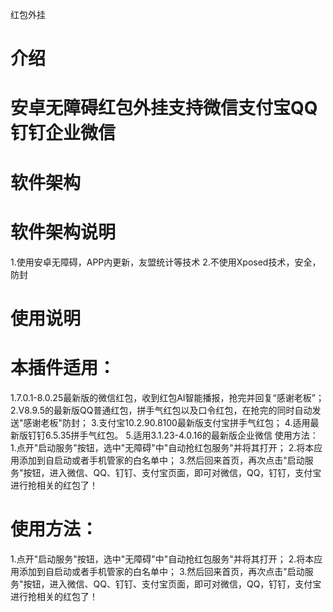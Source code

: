 红包外挂
# 介绍
# 安卓无障碍红包外挂支持微信支付宝QQ钉钉企业微信

# 软件架构
# 软件架构说明

1.使用安卓无障碍，APP内更新，友盟统计等技术
2.不使用Xposed技术，安全，防封
# 使用说明
# 本插件适用：
1.7.0.1-8.0.25最新版的微信红包，收到红包AI智能播报，抢完并回复“感谢老板”；
2.V8.9.5的最新版QQ普通红包，拼手气红包以及口令红包，在抢完的同时自动发送"感谢老板"防封；
3.支付宝10.2.90.8100最新版支付宝拼手气红包；
4.适用最新版钉钉6.5.35拼手气红包。
5.适用3.1.23-4.0.16的最新版企业微信
使用方法：
1.点开"启动服务"按钮，选中"无障碍"中"自动抢红包服务"并将其打开；
2.将本应用添加到自启动或者手机管家的白名单中；
3.然后回来首页，再次点击"启动服务"按钮，进入微信、QQ、钉钉、支付宝页面，即可对微信，QQ，钉钉，支付宝进行抢相关的红包了！ 
# 使用方法： 
1.点开"启动服务"按钮，选中"无障碍"中"自动抢红包服务"并将其打开； 
2.将本应用添加到自启动或者手机管家的白名单中； 
3.然后回来首页，再次点击"启动服务"按钮，进入微信、QQ、钉钉、支付宝页面，即可对微信，QQ，钉钉，支付宝进行抢相关的红包了！
